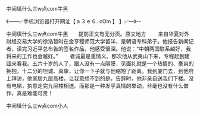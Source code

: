 中间填什么三w点com牛黑

《——✅手机浏览器打开网沚【ａ３ｅ６. cOm 】 】✅—》--

中间填什么三w点com牛黑　　提防正文有无分页。原文地方
　　来自华夏对外财经交易大学的徐浩暂时在金亨稷师范大学留洋，是朝语专科弟子。他报告新闻记者，读完习近平总布告的签名作品，他感受很深。他说：“中朝两国联系越好，我将来的工作也会越好。”
　　者诚最是重情义。那次他从武夷山下来，专程赶到建瓯来看我。五六十岁的人了，跟人没有一点隔膜，见面礼就是一个热情的、豪爽的拥抱，十二分的坦诚、真挚，让你一下子就与他缩短了距离。我到厦门去，到他府上拜访，他家居九层高楼，让我意想不到的是，告辞时，他非亲自送我们下楼。没有电梯，执意走完九层楼相送。而那是一种发乎真情的举动，丝毫也没有什么做作，真是难能可贵！





中间填什么三w点com小人
